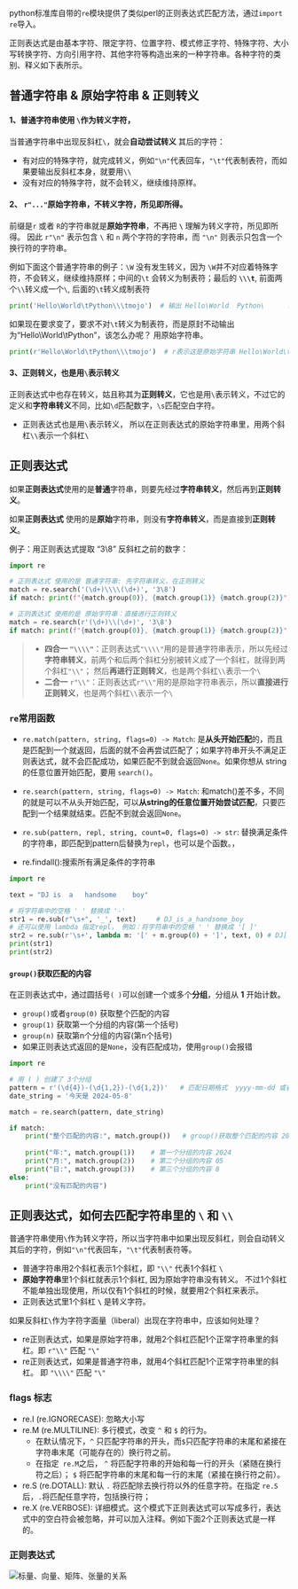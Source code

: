 python标准库自带的`re`模块提供了类似perl的正则表达式匹配方法，通过`import re`导入。

正则表达式是由基本字符、限定字符、位置字符、模式修正字符、特殊字符、大小写转换字符、方向引用字符、其他字符等构造出来的一种字符串。各种字符的类别、释义如下表所示。

## 普通字符串 & 原始字符串 & 正则转义

#### 1、普通字符串使用 **`\`作为转义字符**，
当普通字符串中出现反斜杠`\`，就会**自动尝试转义** 其后的字符：
  - 有对应的特殊字符，就完成转义，例如`"\n"`代表回车，`"\t"`代表制表符，而如果要输出反斜杠本身，就要用`\\`
  - 没有对应的特殊字符，就不会转义，继续维持原样。

#### 2、 `r"..."`原始字符串，不转义字符，所见即所得。
前缀是`r` 或者 `R`的字符串就是**原始字符串**，不再把 **`\`** 理解为转义字符，所见即所得。 因此 `r"\n"` 表示包含 `\` 和 `n` 两个字符的字符串，而 `"\n"` 则表示只包含一个换行符的字符串。

例如下面这个普通字符串的例子：`\W` 没有发生转义，因为 `\W`并不对应着特殊字符，不会转义，继续维持原样；中间的`\t` 会转义为制表符；最后的 **`\\\t`**, 前面两个`\\`转义成一个`\`, 后面的`\t`转义成制表符
```python
print('Hello\World\tPython\\\tmojo')  # 输出 Hello\World	Python\      mojo
```

如果现在要求变了，要求不对`\t`转义为制表符，而是原封不动输出为“Hello\World\tPython”，该怎么办呢？ 用原始字符串。
```python
print(r'Hello\World\tPython\\\tmojo')  # r表示这是原始字符串 Hello\World\tPython\\\tmojo
```
#### 3、正则转义，也是用`\`表示转义
正则表达式中也存在转义，姑且称其为**正则转义**，它也是用`\`表示转义，不过它的定义和**字符串转义**不同，比如`\d`匹配数字，`\s`匹配空白字符。
- 正则表达式也是用`\`表示转义， 所以在正则表达式的原始字符串里，用两个斜杠`\\`表示一个斜杠`\`

## 正则表达式
如果**正则表达式**使用的是**普通**字符串，则要先经过**字符串转义**，然后再到**正则转义**。

如果**正则表达式** 使用的是**原始**字符串，则没有**字符串转义**，而是直接到**正则转义**。

例子：用正则表达式提取 “3\8” 反斜杠之前的数字：
```python
import re

# 正则表达式 使用的是 普通字符串: 先字符串转义，在正则转义
match = re.search('(\d+)\\\\(\d+)', '3\8')
if match: print(f"{match.group(0)}, {match.group(1)} {match.group(2)}") # 3\8, 3 8

# 正则表达式 使用的是 原始字符串：直接进行正则转义
match = re.search(r'(\d+)\\(\d+)', '3\8')
if match: print(f"{match.group(0)}, {match.group(1)} {match.group(2)}") # 3\8, 3 8
```

>- **四合一 `"\\\\"`**：正则表达式`"\\\\"`用的是普通字符串表示，所以先经过**字符串转义**，前两个和后两个斜杠分别被转义成了一个斜杠，就得到两个斜杠`"\\"`； 然后**再进行正则转义**，也是两个斜杠`\\`表示一个`\`
>- **二合一** `r"\\"`：正则表达式`r"\\"`用的是原始字符串表示，所以**直接进行正则转义**，也是两个斜杠`\\`表示一个`\`




### `re`常用函数
- `re.match(pattern, string, flags=0) -> Match`: 是**从头开始匹配**的，而且是匹配到一个就返回，后面的就不会再尝试匹配了；如果字符串开头不满足正则表达式，就不会匹配成功，如果匹配不到就会返回`None`。如果你想从 string 的任意位置开始匹配，要用 `search()`。
- `re.search(pattern, string, flags=0) -> Match`: 和match()差不多，不同的就是可以不从头开始匹配，可以**从string的任意位置开始尝试匹配**，只要匹配到一个结果就结束。匹配不到就会返回`None`。

- `re.sub(pattern, repl, string, count=0, flags=0) -> str`: 替换满足条件的字符串，即匹配到pattern后替换为`repl`，也可以是个函数。，

- re.findall():搜索所有满足条件的字符串
  
```python
import re 

text = "DJ is  a   handsome    boy"

# 将字符串中的空格 ' ' 替换成 '-'
str1 = re.sub(r"\s+", '_', text)     # DJ_is_a_handsome_boy
# 还可以使用 lambda 指定repl， 例如：将字符串中的空格 ' ' 替换成 '[ ]'
str2 = re.sub(r'\s+', lambda m: '[' + m.group(0) + ']', text, 0) # DJ[ ]is[  ]a[   ]handsome[    ]boy
print(str1)
print(str2)

```
  


#### `group()`获取匹配的内容
在正则表达式中，通过圆括号`( )`可以创建一个或多个**分组**，分组从 **1** 开始计数。
- `group()`或者`group(0)` 获取整个匹配的内容
- `group(1)` 获取第一个分组的内容(第一个括号)
- `group(n)` 获取第n个分组的内容(第n个括号)
- 如果正则表达式返回的是`None`，没有匹配成功，使用`group()`会报错

```python
import re

# 用 ( ) 创建了 3个分组
pattern = r'(\d{4})-(\d{1,2})-(\d{1,2})'   # 匹配日期格式  yyyy-mm-dd 或者 yyyy-m-d
date_string = '今天是 2024-05-8'

match = re.search(pattern, date_string)

if match:
    print("整个匹配的内容:", match.group())   # group()获取整个匹配的内容 2024-05-8
    
    print("年:", match.group(1))    # 第一个分组的内容 2024
    print("月:", match.group(2))    # 第二个分组的内容 05
    print("日:", match.group(3))    # 第三个分组的内容 8
else:
    print("没有匹配的内容")
```




## 正则表达式，如何去匹配字符串里的 `\` 和 `\\` 
普通字符串使用`\`作为转义字符，所以当字符串中如果出现反斜杠，则会自动转义其后的字符，例如`"\n"`代表回车，`"\t"`代表制表符等。
- 普通字符串用2个斜杠表示1个斜杠，即 `"\\"` 代表1个斜杠 `\`
- **原始字符串**里1个斜杠就表示1个斜杠, 因为原始字符串没有转义。 不过1个斜杠不能单独出现使用，所以仅有1个斜杠的时候，就要用2个斜杠来表示。
- 正则表达式里1个斜杠 **`\`** 是转义字符。

如果反斜杠`\`作为字符字面量（liberal）出现在字符串中，应该如何处理？

- re正则表达式，如果是原始字符串，就用2个斜杠匹配1个正常字符串里的斜杠。即 `r"\\"` 匹配 `"\"`
- re正则表达式，如果是普通字符串，就用4个斜杠匹配1个正常字符串里的斜杠。 即  `"\\\\"` 匹配 `"\"`

### flags 标志
- re.I (re.IGNORECASE): 忽略大小写
- re.M (re.MULTILINE): 多行模式，改变 `^` 和 `$` 的行为。 
  - 在默认情况下，`^` 只匹配字符串的开头，而`$`只匹配字符串的末尾和紧接在字符串末尾（可能存在的）换行符之前。
  - 在指定` re.M`之后， `^` 将匹配字符串的开始和每一行的开头（紧随在换行符之后）； `$` 将匹配字符串的末尾和每一行的末尾（紧接在换行符之前）。
- re.S (re.DOTALL): 默认 `.` 将匹配除去换行符以外的任意字符。在指定 `re.S `后，`.`将匹配任意字符，包括换行符；
- re.X (re.VERBOSE): 详细模式。这个模式下正则表达式可以写成多行，表达式中的空白符会被忽略，并可以加入注释。例如下面2个正则表达式是一样的。



### 正则表达式
![标量、向量、矩阵、张量的关系](./res/python_re.webp)